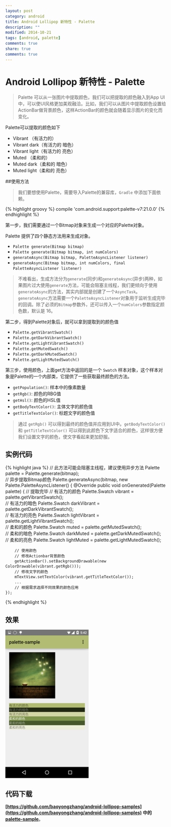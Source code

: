 ```yaml
---
layout: post
category: android
title: Android Lollipop 新特性 - Palette
description: ""
modified: 2014-10-21
tags: [android, palette]
comments: true
share: true
comments: true
---
```

Android Lollipop 新特性 - Palette
===============

> Palette 可以从一张图片中提取颜色，我们可以把提取的颜色融入到App UI中，可以使UI风格更加美观融洽。比如，我们可以从图片中提取颜色设置给ActionBar做背景颜色，这样ActionBar的颜色就会随着显示图片的变化而变化。  

Palette可以提取的颜色如下
* Vibrant  （有活力的）
* Vibrant dark（有活力的 暗色）
* Vibrant light（有活力的 亮色）
* Muted  （柔和的）
* Muted dark（柔和的 暗色）
* Muted light（柔和的 亮色）

##使用方法

> 我们要想使用Palette，需要导入Palette的兼容库，`Gradle` 中添加下面依赖。  

{% highlight groovy %}
    compile 'com.android.support:palette-v7:21.0.0'
{% endhighlight %}

第一步，我们需要通过一个Bitmap对象来生成一个对应的Palette对象。  

Palette 提供了四个静态方法用来生成对象。
* `Palette generate(Bitmap bitmap)`
* `Palette generate(Bitmap bitmap, int numColors)`
* `generateAsync(Bitmap bitmap, PaletteAsyncListener listener)`
* `generateAsync(Bitmap bitmap, int numColors, final PaletteAsyncListener listener)`

> 不难看出，生成方法分为`generate`(同步)和`generateAsync`(异步)两种，如果图片过大使用`generate`方法，可能会阻塞主线程，我们更倾向于使用`generateAsync`的方法，其实内部就是创建了一个`AsyncTask`。`generateAsync`方法需要一个`PaletteAsyncListener`对象用于监听生成完毕的回调。除了必须的`Bitmap`参数外，还可以传入一个`numColors`参数指定颜色数，默认是 16。  

第二步，得到Palette对象后，就可以拿到提取到的颜色值
* `Palette.getVibrantSwatch()`
* `Palette.getDarkVibrantSwatch()`
* `Palette.getLightVibrantSwatch()`
* `Palette.getMutedSwatch()`
* `Palette.getDarkMutedSwatch()`
* `Palette.getLightMutedSwatch()`

第三步，使用颜色，上面get方法中返回的是一个 `Swatch` 样本对象，这个样本对象是Palette的一个内部类，它提供了一些获取最终颜色的方法。
* `getPopulation()`: 样本中的像素数量
* `getRgb()`: 颜色的RBG值
* `getHsl()`: 颜色的HSL值
* `getBodyTextColor()`: 主体文字的颜色值
* `getTitleTextColor()`: 标题文字的颜色值

> 通过 `getRgb()` 可以得到最终的颜色值并应用到UI中。`getBodyTextColor()` 和 `getTitleTextColor()` 可以得到此颜色下文字适合的颜色，这样很方便我们设置文字的颜色，使文字看起来更加舒服。

## 实例代码

{% highlight java %}
// 此方法可能会阻塞主线程，建议使用异步方法
Palette palette = Palette.generate(bitmap);   
// 异步提取Bitmap颜色
Palette.generateAsync(bitmap, new Palette.PaletteAsyncListener() {
    @Override
    public void onGenerated(Palette palette) {
        // 提取完毕
        // 有活力的颜色
        Palette.Swatch vibrant = palette.getVibrantSwatch();    
        // 有活力的暗色
        Palette.Swatch darkVibrant = palette.getDarkVibrantSwatch();    
        // 有活力的亮色
        Palette.Swatch lightVibrant = palette.getLightVibrantSwatch();    
        // 柔和的颜色
        Palette.Swatch muted = palette.getMutedSwatch();    
        // 柔和的暗色
        Palette.Swatch darkMuted = palette.getDarkMutedSwatch();    
        // 柔和的亮色
        Palette.Swatch lightMuted = palette.getLightMutedSwatch();    

        // 使用颜色
        // 修改Actionbar背景颜色
        getActionBar().setBackgroundDrawable(new ColorDrawable(vibrant.getRgb()));
        // 修改文字的颜色
        mTextView.setTextColor(vibrant.getTitleTextColor());
        ...
        // 根据需求选择不同效果的颜色应用
    });
{% endhighlight %}

## 效果

<img src="https://raw.githubusercontent.com/baoboy/baoboy.github.io/master/images/screenshots/palette_3.png" width="260" alt="screenshot"/>
  
## 代码下载
**[https://github.com/baoyongzhang/android-lollipop-samples](https://github.com/baoyongzhang/android-lollipop-samples) 中的 [palette-sample](https://github.com/baoyongzhang/android-lollipop-samples/tree/master/palette-sample)**。